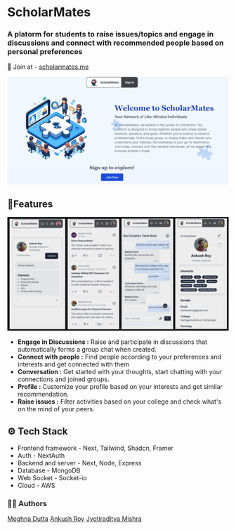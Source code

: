 # ScholarMates

### A platorm for students to raise issues/topics and engage in discussions and connect with recommended people based on personal preferences 
🔗 Join at - [scholarmates.me](scholarmates.me)

![Cover](https://github.com/meghnadutta02/scholarmates/blob/main/public/preview.png)

## 📃Features

![Features](https://github.com/meghnadutta02/scholarmates/blob/main/public/features.png)

- **Engage in Discussions :** Raise and participate in discussions that automatically forms a group chat when created.
- **Connect with people :** Find people according to your preferences and interests and get connected with them
- **Conversation :** Get started with your thoughts, start chatting with your connections and joined groups.
- **Profile :** Customize your profile based on your interests and get similar recommendation.
- **Raise issues :** Filter activities based on your college and check what's on the mind of your peers.

## ⚙️ Tech Stack

- Frontend framework - Next, Tailwind, Shadcn, Framer
- Auth - NextAuth
- Backend and server - Next, Node, Express
- Database - MongoDB
- Web Socket - Socket-io
- Cloud - AWS

### 🧑‍💻 Authors

[Meghna Dutta](https://github.com/meghnadutta02)
[Ankush Roy](https://github.com/ankushroy25)
[Jyotiraditya Mishra](https://github.com/jradityamishra)
